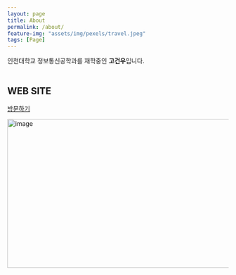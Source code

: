 ```yaml
---
layout: page
title: About
permalink: /about/
feature-img: "assets/img/pexels/travel.jpeg"
tags: [Page]
---
```


인천대학교 정보통신공학과를 재학중인 **고건우**입니다.<br>
<br>
## **WEB SITE**
[방문하기](https://ko-web.com/)<br>


<img width="912" height="339" alt="image" src="https://github.com/user-attachments/assets/8399ab0a-baf3-41aa-bcab-4f0c6dc246b8" />
